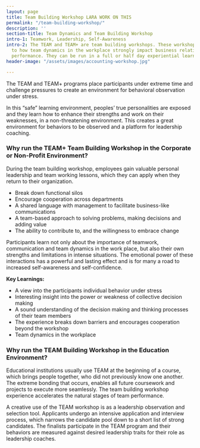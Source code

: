 ```yaml
---
layout: page
title: Team Building Workshop LARA WORK ON THIS
permalink: "/team-building-workshop/"
description: ''
section-title: Team Dynamics and Team Building Workshop
intro-1: Teamwork, Leadership, Self-Awareness
intro-2: The TEAM and TEAM+ are team building workshops. These workshops expose participants
  to how team dynamics in the workplace strongly impact business relationships and
  performance. They can be run in a full or half day experiential learning workshop.
header-image: "/assets/images/accounting-workshop.jpg"

---
```

The TEAM and TEAM+ programs place participants under extreme time and challenge pressures to create an environment for behavioral observation under stress.

In this “safe” learning environment, peoples’ true personalities are exposed and they learn how to enhance their strengths and work on their weaknesses, in a non-threatening environment. This creates a great environment for behaviors to be observed and a platform for leadership coaching.

### Why run the TEAM+ Team Building Workshop in the Corporate or Non-Profit Environment?

During the team building workshop, employees gain valuable personal leadership and team working lessons, which they can apply when they return to their organization.

- Break down functional silos
- Encourage cooperation across departments
- A shared language with management to facilitate business-like communications
- A team-based approach to solving problems, making decisions and adding value
- The ability to contribute to, and the willingness to embrace change

Participants learn not only about the importance of teamwork, communication and team dynamics in the work place, but also their own strengths and limitations in intense situations. The emotional power of these interactions has a powerful and lasting effect and is for many a road to increased self-awareness and self-confidence.

**Key Learnings:**

- A view into the participants individual behavior under stress
- Interesting insight into the power or weakness of collective decision making
- A sound understanding of the decision making and thinking processes of their team members
- The experience breaks down barriers and encourages cooperation beyond the workshop
- Team dynamics in the workplace

### Why run the TEAM Building Workshop in the Education Environment?
  
Educational institutions usually use TEAM at the beginning of a course, which brings people together, who did not previously know one another. The extreme bonding that occurs, enables all future coursework and projects to execute more seamlessly. The team building workshop experience accelerates the natural stages of team performance.

A creative use of the TEAM workshop is as a leadership observation and selection tool. Applicants undergo an intensive application and interview process, which narrows the candidate pool down to a short list of strong candidates. The finalists participate in the TEAM program and their behaviors are measured against desired leadership traits for their role as leadership coaches.